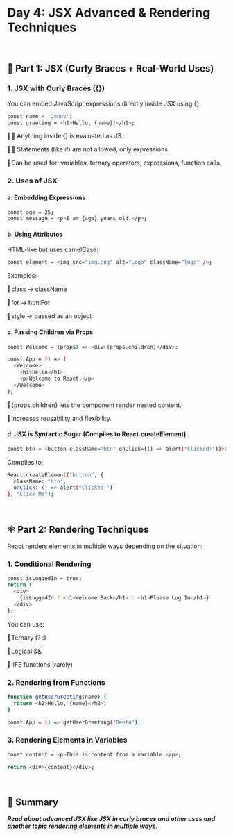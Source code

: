 # Day 4: JSX Advanced & Rendering Techniques
<br/>

## 🧩 Part 1: JSX (Curly Braces + Real-World Uses)

### 1. JSX with Curly Braces ({})

You can embed JavaScript expressions directly inside JSX using {}.

```bash
const name = 'Jonny';
const greeting = <h1>Hello, {name}!</h1>;
```

🔹✅ Anything inside {} is evaluated as JS.

🔹❌ Statements (like if) are not allowed, only expressions.

🔹Can be used for: variables, ternary operators, expressions, function calls.

### 2. Uses of JSX

#### a. Embedding Expressions

```bash
const age = 25;
const message = <p>I am {age} years old.</p>;
```

#### b. Using Attributes

HTML-like but uses camelCase:

```bash
const element = <img src="img.png" alt="Logo" className="logo" />;
```

Examples:

🔸class → className

🔸for → htmlFor

🔸style → passed as an object

#### c. Passing Children via Props

```bash
const Welcome = (props) => <div>{props.children}</div>;

const App = () => (
  <Welcome>
    <h1>Hello</h1>
    <p>Welcome to React.</p>
  </Welcome>
);
```

🔸{props.children} lets the component render nested content.

🔸Increases reusability and flexibility.

#### d. JSX is Syntactic Sugar (Compiles to React.createElement)

```bash
const btn = <button className="btn" onClick={() => alert("Clicked!")}>Click Me</button>;
```

Compiles to:

```bash
React.createElement("button", {
  className: "btn",
  onClick: () => alert("Clicked!")
}, "Click Me");
```
<br/>

## ⚛️ Part 2: Rendering Techniques

React renders elements in multiple ways depending on the situation:

### 1. Conditional Rendering

```bash
const isLoggedIn = true;
return (
  <div>
    {isLoggedIn ? <h1>Welcome Back</h1> : <h1>Please Log In</h1>}
  </div>
);
```

You can use:

🔸Ternary (? :)

🔸Logical &&

🔸IIFE functions (rarely)

### 2. Rendering from Functions

```bash
function getUserGreeting(name) {
  return <h2>Hello, {name}</h2>;
}

const App = () => getUserGreeting("Reetu");
```

### 3. Rendering Elements in Variables

```bash
const content = <p>This is content from a variable.</p>;

return <div>{content}</div>;
```
<br/>

## 📝 Summary

***Read about advanced JSX like JSX in curly braces and other uses and another topic rendering elements in multiple ways.***